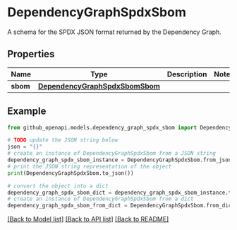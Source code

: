 # DependencyGraphSpdxSbom

A schema for the SPDX JSON format returned by the Dependency Graph.

## Properties

Name | Type | Description | Notes
------------ | ------------- | ------------- | -------------
**sbom** | [**DependencyGraphSpdxSbomSbom**](DependencyGraphSpdxSbomSbom.md) |  | 

## Example

```python
from github_openapi.models.dependency_graph_spdx_sbom import DependencyGraphSpdxSbom

# TODO update the JSON string below
json = "{}"
# create an instance of DependencyGraphSpdxSbom from a JSON string
dependency_graph_spdx_sbom_instance = DependencyGraphSpdxSbom.from_json(json)
# print the JSON string representation of the object
print(DependencyGraphSpdxSbom.to_json())

# convert the object into a dict
dependency_graph_spdx_sbom_dict = dependency_graph_spdx_sbom_instance.to_dict()
# create an instance of DependencyGraphSpdxSbom from a dict
dependency_graph_spdx_sbom_from_dict = DependencyGraphSpdxSbom.from_dict(dependency_graph_spdx_sbom_dict)
```
[[Back to Model list]](../README.md#documentation-for-models) [[Back to API list]](../README.md#documentation-for-api-endpoints) [[Back to README]](../README.md)



